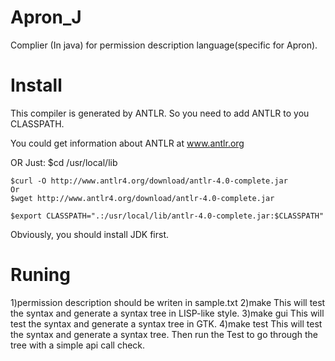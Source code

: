 Apron_J
==============================================================================

  Complier (In java) for permission description language(specific for Apron). 

Install
==============================================================================

This compiler is generated by ANTLR. So you need to add ANTLR to you CLASSPATH.

You could get information about ANTLR at www.antlr.org

OR Just:
    $cd /usr/local/lib
    
    $curl -O http://www.antlr4.org/download/antlr-4.0-complete.jar
    Or
    $wget http://www.antlr4.org/download/antlr-4.0-complete.jar

    $export CLASSPATH=".:/usr/local/lib/antlr-4.0-complete.jar:$CLASSPATH"


Obviously, you should install JDK first.

Runing
=============================================================================

1)permission description should be writen in sample.txt
2)make
This will test the syntax and generate a syntax tree in LISP-like style.
3)make gui
This will test the syntax and generate a syntax tree in GTK.
4)make test
This will test the syntax and generate a syntax tree. Then run the Test to go through the tree with a simple api call check.


